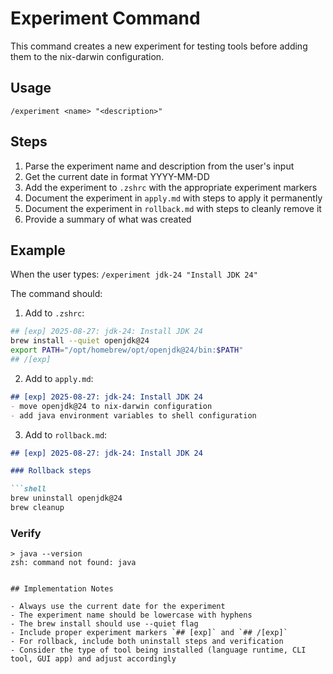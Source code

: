 # Experiment Command

This command creates a new experiment for testing tools before adding them to the nix-darwin configuration.

## Usage

```
/experiment <name> "<description>"
```

## Steps

1. Parse the experiment name and description from the user's input
2. Get the current date in format YYYY-MM-DD
3. Add the experiment to `.zshrc` with the appropriate experiment markers
4. Document the experiment in `apply.md` with steps to apply it permanently
5. Document the experiment in `rollback.md` with steps to cleanly remove it
6. Provide a summary of what was created

## Example

When the user types: `/experiment jdk-24 "Install JDK 24"`

The command should:

1. Add to `.zshrc`:
```bash
## [exp] 2025-08-27: jdk-24: Install JDK 24
brew install --quiet openjdk@24
export PATH="/opt/homebrew/opt/openjdk@24/bin:$PATH"
## /[exp]
```

2. Add to `apply.md`:
```markdown
## [exp] 2025-08-27: jdk-24: Install JDK 24
- move openjdk@24 to nix-darwin configuration
- add java environment variables to shell configuration
```

3. Add to `rollback.md`:
```markdown
## [exp] 2025-08-27: jdk-24: Install JDK 24

### Rollback steps

```shell
brew uninstall openjdk@24
brew cleanup
```

### Verify

```shell
> java --version
zsh: command not found: java
```
```

## Implementation Notes

- Always use the current date for the experiment
- The experiment name should be lowercase with hyphens
- The brew install should use --quiet flag
- Include proper experiment markers `## [exp]` and `## /[exp]`
- For rollback, include both uninstall steps and verification
- Consider the type of tool being installed (language runtime, CLI tool, GUI app) and adjust accordingly